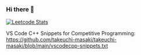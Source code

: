 ### Hi there 👋
[![Leetcode Stats](https://leetcard.jacoblin.cool/masakit?ext=heatmap)](https://leetcode.com/masakit)

VS Code C++ Snippets for Competitive Programming:  
https://github.com/takeuchi-masaki/takeuchi-masaki/blob/main/vscodecpp-snippets.txt
